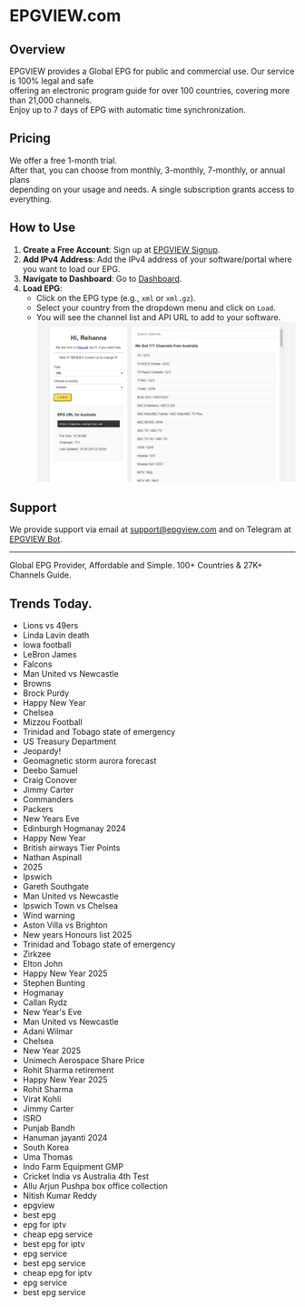 # EPGVIEW.com



## Overview
EPGVIEW provides a Global EPG for public and commercial use. Our service is 100% legal and safe\
offering an electronic program guide for over 100 countries, covering more than 21,000 channels.\
Enjoy up to 7 days of EPG with automatic time synchronization.

## Pricing
We offer a free 1-month trial. \
After that, you can choose from monthly, 3-monthly, 7-monthly, or annual plans \
depending on your usage and needs. A single subscription grants access to everything.

## How to Use
1. **Create a Free Account**: Sign up at [EPGVIEW Signup](https://epgview.com/signup.php).
2. **Add IPv4 Address**: Add the IPv4 address of your software/portal where you want to load our EPG.
3. **Navigate to Dashboard**: Go to [Dashboard](https://epgview.com/dashboard.php).
4. **Load EPG**:
   - Click on the EPG type (e.g., `xml` or `xml.gz`).
   - Select your country from the dropdown menu and click on `Load`.
   - You will see the channel list and API URL to add to your software.
![EPGVIEW](img/dashboard.png)
## Support
We provide support via email at [support@epgview.com](mailto:support@epgview.com) and on Telegram at [EPGVIEW Bot](https://t.me/epgview_bot).

---

Global EPG Provider, Affordable and Simple. 100+ Countries & 27K+ Channels Guide.

## Trends Today.

- Lions vs 49ers
- Linda Lavin death
- Iowa football
- LeBron James
- Falcons
- Man United vs Newcastle
- Browns
- Brock Purdy
- Happy New Year
- Chelsea
- Mizzou Football
- Trinidad and Tobago state of emergency
- US Treasury Department
- Jeopardy!
- Geomagnetic storm aurora forecast
- Deebo Samuel
- Craig Conover
- Jimmy Carter
- Commanders
- Packers
- New Years Eve
- Edinburgh Hogmanay 2024
- Happy New Year
- British airways Tier Points
- Nathan Aspinall
- 2025
- Ipswich
- Gareth Southgate
- Man United vs Newcastle
- Ipswich Town vs Chelsea
- Wind warning
- Aston Villa vs Brighton
- New years Honours list 2025
- Trinidad and Tobago state of emergency
- Zirkzee
- Elton John
- Happy New Year 2025
- Stephen Bunting
- Hogmanay
- Callan Rydz
- New Year's Eve
- Man United vs Newcastle
- Adani Wilmar
- Chelsea
- New Year 2025
- Unimech Aerospace Share Price
- Rohit Sharma retirement
- Happy New Year 2025
- Rohit Sharma
- Virat Kohli
- Jimmy Carter
- ISRO
- Punjab Bandh
- Hanuman jayanti 2024
- South Korea
- Uma Thomas
- Indo Farm Equipment GMP
- Cricket India vs Australia 4th Test
- Allu Arjun Pushpa box office collection
- Nitish Kumar Reddy
- epgview
- best epg
- epg for iptv
- cheap epg service
- best epg for iptv
- epg service
- best epg service
- cheap epg for iptv
- epg service
- best epg service
